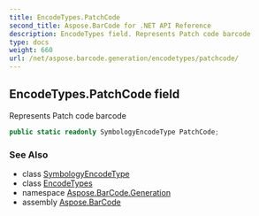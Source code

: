 ```yaml
---
title: EncodeTypes.PatchCode
second_title: Aspose.BarCode for .NET API Reference
description: EncodeTypes field. Represents Patch code barcode
type: docs
weight: 660
url: /net/aspose.barcode.generation/encodetypes/patchcode/
---
```

## EncodeTypes.PatchCode field

Represents Patch code barcode

```csharp
public static readonly SymbologyEncodeType PatchCode;
```

### See Also

* class [SymbologyEncodeType](../../symbologyencodetype/)
* class [EncodeTypes](../)
* namespace [Aspose.BarCode.Generation](../../encodetypes/)
* assembly [Aspose.BarCode](../../../)


